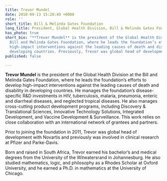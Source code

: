 ```yaml
---
title: Trevor Mundel
date: 2018-09-13 15:20:49 +0000
role: ''
short_title: Bill & Melinda Gates Foundation
long_title: President, Global Health Division, Bill & Melinda Gates Foundation
has_photo: true
short_bio: "**Trevor Mundel** is the president of the Global Health Division at the
  Bill and Melinda Gates Foundation, where he leads the foundation’s efforts to develop
  high-impact interventions against the leading causes of death and disability in
  developing countries. Previously, Trevor was global head of development with Novartis."
published: false

---
```

**Trevor Mundel** is the president of the Global Health Division at the Bill and Melinda Gates Foundation, where he leads the foundation’s efforts to develop high-impact interventions against the leading causes of death and disability in developing countries. He manages the foundation’s disease-specific R&D investments in HIV, tuberculosis, malaria, pneumonia, enteric and diarrheal diseases, and neglected tropical diseases. He also manages cross-cutting product development programs, including Discovery & Translational Sciences, Innovative Technology Solutions, Integrated Development, and Vaccine Development & Surveillance. This work relies on close collaboration with an international network of grantees and partners.  
  
Prior to joining the foundation in 2011, Trevor was global head of development with Novartis and previously was involved in clinical research at Pfizer and Parke-Davis.  
  
Born and raised in South Africa, Trevor earned his bachelor’s and medical degrees from the University of the Witwatersrand in Johannesburg. He also studied mathematics, logic, and philosophy as a Rhodes Scholar at Oxford University, and he earned a Ph.D. in mathematics at the University of Chicago.
